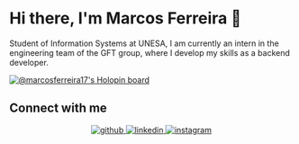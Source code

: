# Hi there, I'm Marcos Ferreira 👋
Student of Information Systems at UNESA, I am currently an intern in the engineering team of the GFT group, where I develop my skills as a backend developer.
<br/>  

[![@marcosferreira17's Holopin board](https://holopin.me/marcosferreira17)](https://holopin.io/@marcosferreira17)
<br/>  
## Connect with me  
<div align="center">
<a href="https://github.com/MarcosFerreira17" target="_blank">
<img src=https://img.shields.io/badge/github-%2324292e.svg?&style=for-the-badge&logo=github&logoColor=white alt=github style="margin-bottom: 5px;" />
</a>
<a href="https://linkedin.com/in/marcoswferreira" target="_blank">
<img src=https://img.shields.io/badge/linkedin-%231E77B5.svg?&style=for-the-badge&logo=linkedin&logoColor=white alt=linkedin style="margin-bottom: 5px;" />
</a>
<a href="https://instagram.com/Marcos_Ferreira.17" target="_blank">
<img src=https://img.shields.io/badge/instagram-%23000000.svg?&style=for-the-badge&logo=instagram&logoColor=white alt=instagram style="margin-bottom: 5px;" />
</a>  
</div>  
<br/>  
